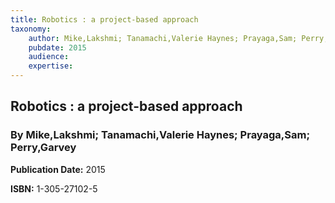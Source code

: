 ```yaml
---
title: Robotics : a project-based approach
taxonomy:
	author: Mike,Lakshmi; Tanamachi,Valerie Haynes; Prayaga,Sam; Perry,Garvey
	pubdate: 2015
	audience: 
	expertise: 
---
```

## Robotics : a project-based approach
### By Mike,Lakshmi; Tanamachi,Valerie Haynes; Prayaga,Sam; Perry,Garvey

**Publication Date:** 2015

**ISBN:** 1-305-27102-5